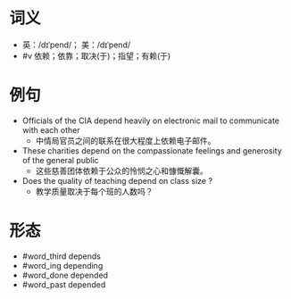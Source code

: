 # 词义
- 英：/dɪˈpend/； 美：/dɪˈpend/
- #v 依赖；依靠；取决(于)；指望；有赖(于)
# 例句
- Officials of the CIA depend heavily on electronic mail to communicate with each other
	- 中情局官员之间的联系在很大程度上依赖电子邮件。
- These charities depend on the compassionate feelings and generosity of the general public
	- 这些慈善团体依赖于公众的怜悯之心和慷慨解囊。
- Does the quality of teaching depend on class size ?
	- 教学质量取决于每个班的人数吗？
# 形态
- #word_third depends
- #word_ing depending
- #word_done depended
- #word_past depended
